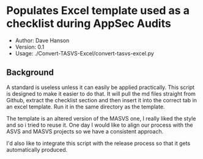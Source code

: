 # Populates Excel template used as a checklist during AppSec Audits

- Author: Dave Hanson
- Version: 0.1
- Usage: ./Convert-TASVS-Excel/convert-tasvs-excel.py



## Background

A standard is useless unless it can easily be applied practically. This script is designed to make it easier to do that. It will pull the md files straight from Github, extract the checklist section and then insert it into the correct tab in an excel template. Run it in the same directory as the template.

The template is an altered version of the MASVS one, I really liked the style and so i tried to reuse it. One day I would like to align our process with the ASVS and MASVS projects so we have a consistent approach.

I'd also like to integrate this script with the release process so that it gets automatically produced.

